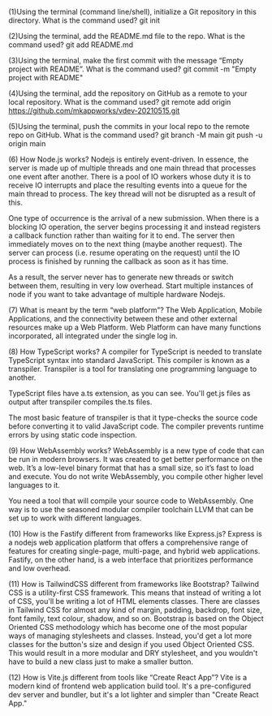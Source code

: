 (1)Using the terminal (command line/shell), initialize a Git repository in this directory. What is the command used?
git init

(2)Using the terminal, add the README.md file to the repo. What is the command used?
git add README.md

(3)Using the terminal, make the first commit with the message “Empty project with README”. What is the command used?
git commit -m "Empty project with README"

(4)Using the terminal, add the repository on GitHub as a remote to your local repository. What is the command used?
git remote add origin https://github.com/mkappworks/vdev-20210515.git

(5)Using the terminal, push the commits in your local repo to the remote repo on GitHub. What is the command used?
git branch -M main
git push -u origin main

(6) How Node.js works?
Nodejs is entirely event-driven. In essence, the server is made up of multiple threads and one main thread that processes one event after another. There is a pool of IO workers whose duty it is to receive IO interrupts and place the resulting events into a queue for the main thread to process. The key thread will not be disrupted as a result of this.

One type of occurrence is the arrival of a new submission. When there is a blocking IO operation, the server begins processing it and instead registers a callback function rather than waiting for it to end. The server then immediately moves on to the next thing (maybe another request). The server can process (i.e. resume operating on the request) until the IO process is finished by running the callback as soon as it has time.

As a result, the server never has to generate new threads or switch between them, resulting in very low overhead. Start multiple instances of node if you want to take advantage of multiple hardware Nodejs.

(7) What is meant by the term “web platform”?
The Web Application, Mobile Applications, and the connectivity between these and other external resources make up a Web Platform. Web Platform can have many functions incorporated, all integrated under the single log in.

(8) How TypeScript works?
A compiler for TypeScript is needed to translate TypeScript syntax into standard JavaScript. This compiler is known as a transpiler. Transpiler is a tool for translating one programming language to another.

TypeScript files have a.ts extension, as you can see. You'll get.js files as output after transpiler compiles the.ts files.

The most basic feature of transpiler is that it type-checks the source code before converting it to valid JavaScript code. The compiler prevents runtime errors by using static code inspection.

(9) How WebAssembly works?
WebAssembly is a new type of code that can be run in modern browsers. It was created to get better performance on the web. It’s a low-level binary format that has a small size, so it’s fast to load and execute. You do not write WebAssembly, you compile other higher level languages to it.

You need a tool that will compile your source code to WebAssembly. One way is to use the seasoned modular compiler toolchain LLVM that can be set up to work with different languages.

(10) How is the Fastify different from frameworks like Express.js?
Express is a nodejs web application platform that offers a comprehensive range of features for creating single-page, multi-page, and hybrid web applications. Fastify, on the other hand, is a web interface that prioritizes performance and low overhead.

(11) How is TailwindCSS different from frameworks like Bootstrap?
Tailwind CSS is a utility-first CSS framework. This means that instead of writing a lot of CSS, you'll be writing a lot of HTML elements classes. There are classes in Tailwind CSS for almost any kind of margin, padding, backdrop, font size, font family, text colour, shadow, and so on.
Bootstrap is based on the Object Oriented CSS methodology which has become one of the most popular ways of managing stylesheets and classes. Instead, you'd get a lot more classes for the button's size and design if you used Object Oriented CSS. This would result in a more modular and DRY stylesheet, and you wouldn't have to build a new class just to make a smaller button.

(12) How is Vite.js different from tools like “Create React App”?
Vite is a modern kind of frontend web application build tool. It's a pre-configured dev server and bundler, but it's a lot lighter and simpler than "Create React App."
